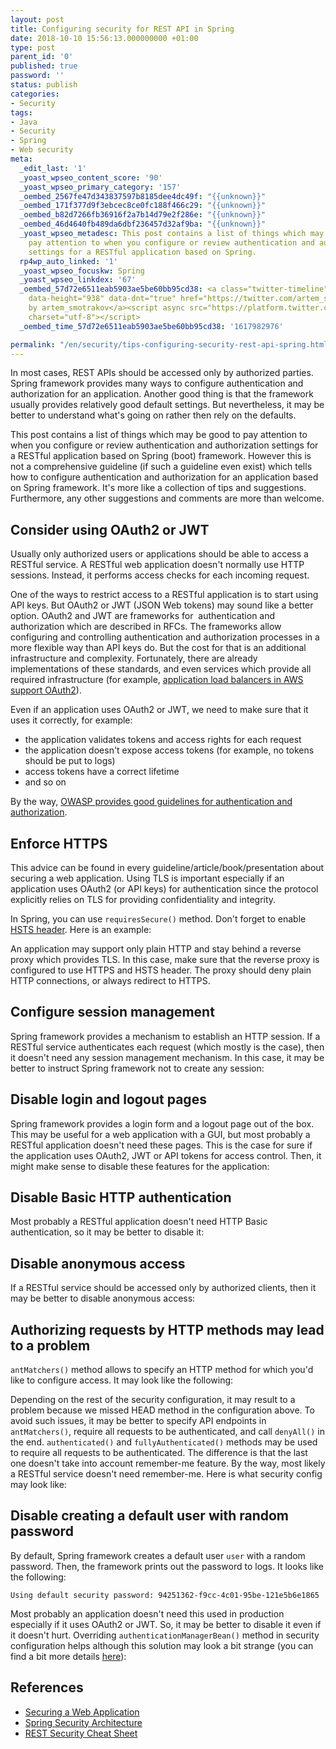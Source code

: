 ```yaml
---
layout: post
title: Configuring security for REST API in Spring
date: 2018-10-10 15:56:13.000000000 +01:00
type: post
parent_id: '0'
published: true
password: ''
status: publish
categories:
- Security
tags:
- Java
- Security
- Spring
- Web security
meta:
  _edit_last: '1'
  _yoast_wpseo_content_score: '90'
  _yoast_wpseo_primary_category: '157'
  _oembed_2567fe47d343837597b8185dee4dc49f: "{{unknown}}"
  _oembed_171f377d9f3ebcec8ce0fc188f466c29: "{{unknown}}"
  _oembed_b82d7266fb36916f2a7b14d79e2f286e: "{{unknown}}"
  _oembed_46d4640fb489da6dbf236457d32af9ba: "{{unknown}}"
  _yoast_wpseo_metadesc: This post contains a list of things which may be good to
    pay attention to when you configure or review authentication and authorization
    settings for a RESTful application based on Spring.
  rp4wp_auto_linked: '1'
  _yoast_wpseo_focuskw: Spring
  _yoast_wpseo_linkdex: '67'
  _oembed_57d72e6511eab5903ae5be60bb95cd38: <a class="twitter-timeline" data-width="625"
    data-height="938" data-dnt="true" href="https://twitter.com/artem_smotrakov?ref_src=twsrc%5Etfw">Tweets
    by artem_smotrakov</a><script async src="https://platform.twitter.com/widgets.js"
    charset="utf-8"></script>
  _oembed_time_57d72e6511eab5903ae5be60bb95cd38: '1617982976'

permalink: "/en/security/tips-configuring-security-rest-api-spring.html"
---
```

In most cases, REST APIs should be accessed only by authorized parties. Spring framework provides many ways to configure authentication and authorization for an application. Another good thing is that the framework usually provides relatively good default settings. But nevertheless, it may be better to understand what's going on rather then rely on the defaults.

This post contains a list of things which may be good to pay attention to when you configure or review authentication and authorization settings for a RESTful application based on Spring (boot) framework. However this is not a comprehensive guideline (if such a guideline even exist) which tells how to configure authentication and authorization for an application based on Spring framework. It's more like a collection of tips and suggestions. Furthermore, any other suggestions and comments are more than welcome.



## Consider using OAuth2 or JWT

Usually only authorized users or applications should be able to access a RESTful service. A RESTful web application doesn't normally use HTTP sessions. Instead, it performs access checks for each incoming request.

One of the ways to restrict access to a RESTful application is to start using API keys. But OAuth2 or JWT (JSON Web tokens) may sound like a better option. OAuth2 and JWT are frameworks for&nbsp; authentication and authorization which are described in RFCs. The frameworks allow configuring and controlling authentication and authorization processes in a more flexible way than API keys do. But the cost for that is an additional infrastructure and complexity. Fortunately, there are already implementations of these standards, and even services which provide all required infrastructure (for example, [application load balancers in AWS support OAuth2](https://aws.amazon.com/blogs/aws/built-in-authentication-in-alb/)).

Even if an application uses OAuth2 or JWT, we need to make sure that it uses it correctly, for example:

- the application validates tokens and access rights for each request
- the application doesn't expose access tokens (for example, no tokens should be put to logs)
- access tokens have a correct lifetime
- and so on

By the way, [OWASP provides good guidelines for authentication and authorization](https://www.owasp.org/index.php/Top_10-2017_A2-Broken_Authentication).

## Enforce HTTPS

This advice can be found in every guideline/article/book/presentation about securing a web application. Using TLS is important especially if an application uses OAuth2 (or API keys) for authentication since the protocol explicitly relies on TLS for providing confidentiality and integrity.

In Spring, you can use&nbsp;`requiresSecure()`&nbsp;method. Don't forget to enable [HSTS header](https://docs.spring.io/spring-security/site/docs/4.2.5.RELEASE/apidocs/org/springframework/security/config/annotation/web/configurers/HeadersConfigurer.html#httpStrictTransportSecurity--). Here is an example:

<script src="https://gist.github.com/artem-smotrakov/1fafe7d74b93f10c99591e19248204c2.js"></script>

An application may support only plain HTTP and stay behind a reverse proxy which provides TLS. In this case, make sure that the reverse proxy is configured to use HTTPS and HSTS header. The proxy should deny plain HTTP connections, or always redirect to HTTPS.

## Configure session management

Spring framework provides a mechanism to establish an HTTP session. If a RESTful service authenticates each request (which mostly is the case), then it doesn't need any session management mechanism. In this case, it may be better to instruct Spring framework not to create any session:

<script src="https://gist.github.com/artem-smotrakov/bed11936a6632092a079149392246fc8.js"></script>

## Disable login and logout pages

Spring framework provides a login form and a logout page out of the box. This may be useful for a web application with a GUI, but most probably a RESTful application doesn't need these pages. This is the case for sure if the application uses OAuth2, JWT or API tokens for access control. Then, it might make sense to disable these features for the application:

<script src="https://gist.github.com/artem-smotrakov/3b0a1a1381c5486439d4336e6d2ecefa.js"></script>

## Disable Basic HTTP authentication

Most probably a RESTful application doesn't need HTTP Basic authentication, so it may be better to disable it:

<script src="https://gist.github.com/artem-smotrakov/b8c601db7cc389e3b147e3aa89c0d775.js"></script>

## Disable anonymous access

If a RESTful service should be accessed only by authorized clients, then it may be better to disable anonymous access:

<script src="https://gist.github.com/artem-smotrakov/1436cc0997bfb294427983fda9990595.js"></script>

## Authorizing requests by HTTP methods may lead to a problem

`antMatchers()` method allows to specify an HTTP method for which you'd like to configure access. It may look like the following:

<script src="https://gist.github.com/artem-smotrakov/6ac47bbddffe30e63c01e0863c4d1f04.js"></script>

Depending on the rest of the security configuration, it may result to a problem because we missed HEAD method in the configuration above. To avoid such issues, it may be better to specify API endpoints in `antMatchers()`, require all requests to be authenticated, and call `denyAll()` in the end. `authenticated()` and `fullyAuthenticated()` methods may be used to require all requests to be authenticated. The difference is that the last one doesn't take into account remember-me feature. By the way, most likely a RESTful service doesn't need remember-me. Here is what security config may look like:

<script src="https://gist.github.com/artem-smotrakov/97afa6d0d0797a00891fdcbbe1e41d61.js"></script>

## Disable creating a default user with random password

By default, Spring framework creates a default user `user`&nbsp;with a random password. Then, the framework prints out the password to logs. It looks like the following:

```
Using default security password: 94251362-f9cc-4c01-95be-121e5b6e1865
```

Most probably an application doesn't need this used in production especially if it uses OAuth2 or JWT. So, it may be better to disable it even if it doesn't hurt. Overriding `authenticationManagerBean()` method in security configuration helps although this solution may look a bit strange (you can find a bit more details [here](https://stackoverflow.com/a/41856630)):

<script src="https://gist.github.com/artem-smotrakov/f2e7951e530806baf186fbb0e28c0948.js"></script>

## References

- [Securing a Web Application](https://spring.io/guides/gs/securing-web/)
- [Spring Security Architecture](https://spring.io/guides/topicals/spring-security-architecture/)
- [REST Security Cheat Sheet](https://www.owasp.org/index.php/REST_Security_Cheat_Sheet)
